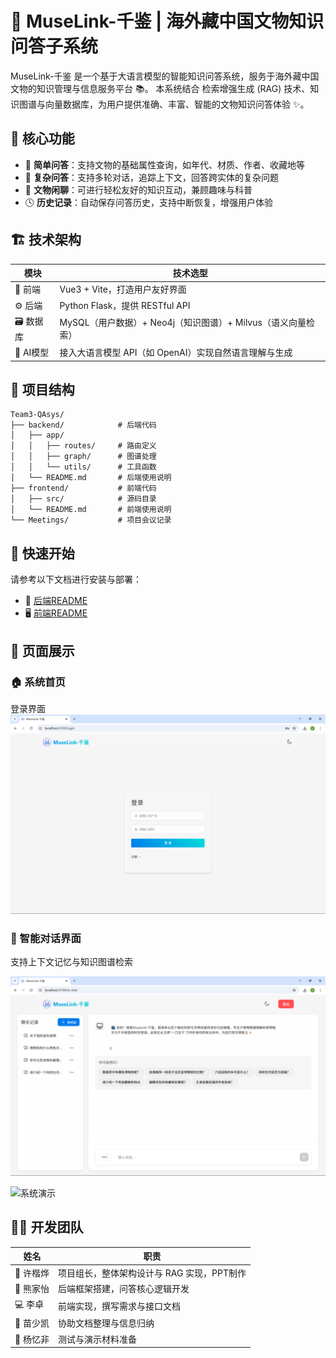 # 🏺 MuseLink-千鉴 | 海外藏中国文物知识问答子系统

MuseLink-千鉴 是一个基于大语言模型的智能知识问答系统，服务于海外藏中国文物的知识管理与信息服务平台 📚。
本系统结合 检索增强生成 (RAG) 技术、知识图谱与向量数据库，为用户提供准确、丰富、智能的文物知识问答体验 ✨。

## 🔧 核心功能

- 🤔 **简单问答**：支持文物的基础属性查询，如年代、材质、作者、收藏地等
- 🧠 **复杂问答**：支持多轮对话，追踪上下文，回答跨实体的复杂问题
- 💬 **文物闲聊**：可进行轻松友好的知识互动，兼顾趣味与科普
- 🕓 **历史记录**：自动保存问答历史，支持中断恢复，增强用户体验

## 🏗️ 技术架构

| 模块 | 技术选型 |
| ---- | -------- |
| 🎨 前端 | Vue3 + Vite，打造用户友好界面 |
| ⚙️ 后端 | Python Flask，提供 RESTful API |
| 🗃️ 数据库 | MySQL（用户数据）+ Neo4j（知识图谱）+ Milvus（语义向量检索） |
| 🤖 AI模型 | 接入大语言模型 API（如 OpenAI）实现自然语言理解与生成 |

## 📁 项目结构

```
Team3-QAsys/
├── backend/            # 后端代码
│   ├── app/
│   │   ├── routes/     # 路由定义
│   │   ├── graph/      # 图谱处理
│   │   └── utils/      # 工具函数
│   └── README.md       # 后端使用说明
├── frontend/           # 前端代码
│   ├── src/            # 源码目录
│   └── README.md       # 前端使用说明
└── Meetings/           # 项目会议记录
```

## 🚀 快速开始

请参考以下文档进行安装与部署：

- 📘 [后端README](./backend/README.md)
- 🖥️ [前端README](./frontend/README.md)

## 🔹 页面展示

### 🏠 系统首页
登录界面
![登录界面](demo_png/login.png)

### 💬 智能对话界面
支持上下文记忆与知识图谱检索

![智能对话界面](demo_png/chat.png)

![系统演示](demo_png/demo.gif)

## 👨‍💻 开发团队

| 姓名 | 职责 |
| ---- | ---- |
| 🧭 许楷烨 | 项目组长，整体架构设计与 RAG 实现，PPT制作 |
| 🧰 熊家怡 | 后端框架搭建，问答核心逻辑开发 |
| 💻 李卓 | 前端实现，撰写需求与接口文档 |
| 📄 苗少凯 | 协助文档整理与信息归纳 |
| 🧪 杨忆非 | 测试与演示材料准备 |